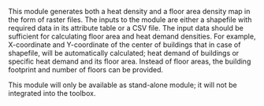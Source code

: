 This module generates both a heat density and a floor area density map in the form of raster files. The inputs to the module are either a shapefile with required data in its attribute table or a CSV file. The input data should be sufficient for calculating floor area and heat demand densities. For example, X-coordinate and Y-coordinate of the center of buildings that in case of shapefile, will be automatically calculated; heat demand of buildings or specific heat demand and its floor area. Instead of floor areas, the building footprint and number of floors can be provided.

This module will only be available as stand-alone module; it will not be integrated into the toolbox.
